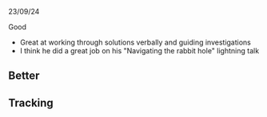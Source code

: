 23/09/24

Good
- Great at working through solutions verbally and guiding investigations
- I think he did a great job on his "Navigating the rabbit hole" lightning talk

Better
- 

Tracking
- 